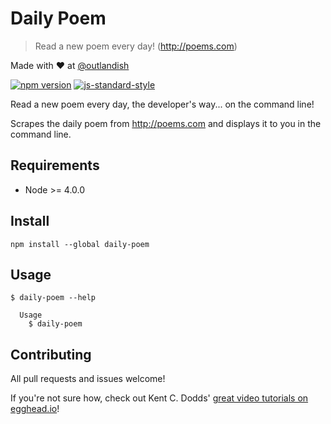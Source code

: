 # Daily Poem

> Read a new poem every day! (http://poems.com)

Made with ❤ at [@outlandish](http://www.twitter.com/outlandish)

<a href="http://badge.fury.io/js/daily-poem"><img alt="npm version" src="https://badge.fury.io/js/daily-poem.svg"></a>
[![js-standard-style](https://img.shields.io/badge/code%20style-standard-brightgreen.svg)](http://standardjs.com/)

Read a new poem every day, the developer's way... on the command line!

Scrapes the daily poem from http://poems.com and displays it to you in the command line.

## Requirements

- Node >= 4.0.0

## Install

    npm install --global daily-poem

## Usage

    $ daily-poem --help

      Usage
        $ daily-poem

## Contributing

All pull requests and issues welcome!

If you're not sure how, check out Kent C. Dodds'
[great video tutorials on egghead.io](https://egghead.io/lessons/javascript-identifying-how-to-contribute-to-an-open-source-project-on-github)!

